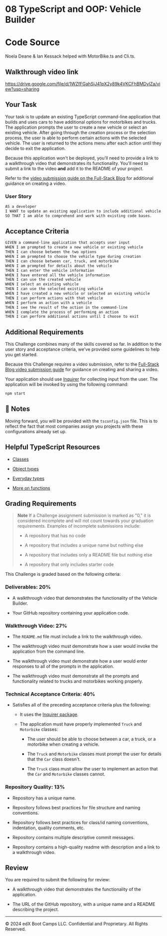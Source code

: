 # 08 TypeScript and OOP: Vehicle Builder

# Code Source

Noela Deane & Ian Kessack helped with MotorBike.ts and Cli.ts.

## Walkthrough video link

https://drive.google.com/file/d/1WZfFGahSjJ41pX2y89k4VKCFhBMDylZa/view?usp=sharing

## Your Task

Your task is to update an existing TypeScript command-line application that builds and uses cars to have additional options for motorbikes and trucks. The application prompts the user to create a new vehicle or select an existing vehicle. After going through the creation process or the selection process, the user is able to perform certain actions with the selected vehicle. The user is returned to the actions menu after each action until they decide to exit the application.

Because this application won't be deployed, you'll need to provide a link to a walkthrough video that demonstrates its functionality. You'll need to submit a link to the video **and** add it to the README of your project.

Refer to the [video submission guide on the Full-Stack Blog](https://coding-boot-camp.github.io/full-stack/computer-literacy/video-submission-guide) for additional guidance on creating a video.

### User Story

```md
AS a developer
I WANT to update an existing application to include additional vehicle types
SO THAT I am able to comprehend and work with existing code bases.
```

## Acceptance Criteria

```md
GIVEN a command-line application that accepts user input
WHEN I am prompted to create a new vehicle or existing vehicle
THEN I can choose between the two options
WHEN I am prompted to choose the vehicle type during creation
THEN I can choose between car, truck, and motorbike
WHEN I am prompted for details about the vehicle
THEN I can enter the vehicle information
WHEN I have entered all the vehicle information
THEN I can use the created vehicle
WHEN I select an existing vehicle
THEN I can use the selected existing vehicle
WHEN I have created a new vehicle or selected an existing vehicle
THEN I can perform actions with that vehicle
WHEN I perform an action with a vehicle
THEN I see the result of the action in the command-line
WHEN I complete the process of performing an action
THEN I can perform additional actions until I choose to exit
```

## Additional Requirements

This Challenge combines many of the skills covered so far. In addition to the user story and acceptance criteria, we've provided some guidelines to help you get started.

Because this Challenge requires a video submission, refer to the [Full-Stack Blog video submission guide](https://coding-boot-camp.github.io/full-stack/computer-literacy/video-submission-guide) for guidance on creating and sharing a video.

Your application should use [Inquirer](https://www.npmjs.com/package/inquirer) for collecting input from the user. The application will be invoked by using the following command:

```bash
npm start
```

## 📝 Notes

Moving forward, you will be provided with the `tsconfig.json` file. This is to reflect the fact that most companies assign you projects with these configurations already set up.

## Helpful TypeScript Resources

- [Classes](https://www.typescriptlang.org/docs/handbook/2/classes.html)

- [Object types](https://www.typescriptlang.org/docs/handbook/2/objects.html)

- [Everyday types](https://www.typescriptlang.org/docs/handbook/2/everyday-types.html)

- [More on functions](https://www.typescriptlang.org/docs/handbook/2/functions.html)

## Grading Requirements

> **Note** If a Challenge assignment submission is marked as "0," it is considered incomplete and will not count towards your graduation requirements. Examples of incomplete submissions include:
>
> - A repository that has no code
>
> - A repository that includes a unique name but nothing else
>
> - A repository that includes only a README file but nothing else
>
> - A repository that only includes starter code

This Challenge is graded based on the following criteria:

### Deliverables: 20%

- A walkthrough video that demonstrates the functionality of the Vehicle Builder.

- Your GitHub repository containing your application code.

### Walkthrough Video: 27%

- The `README.md` file must include a link to the walkthrough video.

- The walkthrough video must demonstrate how a user would invoke the application from the command line.

- The walkthrough video must demonstrate how a user would enter responses to all of the prompts in the application.

- The walkthrough video must demonstrate all the prompts and functionality related to trucks and motorbikes working properly.

### Technical Acceptance Criteria: 40%

- Satisfies all of the preceding acceptance criteria plus the following:

  - It uses the [Inquirer package](https://www.npmjs.com/package/inquirer).

  - The application must have properly implemented `Truck` and `Motorbike` classes:

    - The user should be able to choose between a car, a truck, or a motorbike when creating a vehicle.

    - The `Truck` and `Motorbike` classes must prompt the user for details that the `Car` class doesn't.

    - The `Truck` class must allow the user to implement an action that the `Car` and `Motorbike` classes cannot.

### Repository Quality: 13%

- Repository has a unique name.

- Repository follows best practices for file structure and naming conventions.

- Repository follows best practices for class/id naming conventions, indentation, quality comments, etc.

- Repository contains multiple descriptive commit messages.

- Repository contains a high-quality readme with description and a link to a walkthrough video.

## Review

You are required to submit the following for review:

- A walkthrough video that demonstrates the functionality of the application.

- The URL of the GitHub repository, with a unique name and a README describing the project.

---

&copy; 2024 edX Boot Camps LLC. Confidential and Proprietary. All Rights Reserved.
